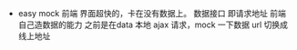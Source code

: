 - easy mock
    前端 界面超快的，卡在没有数据上。
    数据接口 即请求地址
    前端自己造数据的能力
    之前是在data 本地
    ajax 请求，mock 一下数据
    url 切换成线上地址